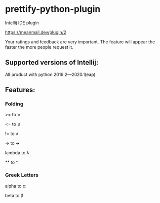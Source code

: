 # prettify-python-plugin
Intellij IDE plugin

https://meanmail.dev/plugin/2

Your ratings and feedback are very important. The feature will appear the faster the more people request it.

## Supported versions of Intellij:

All product with python 2019.2—2020.1(eap)

## Features:

### Folding

\>= to ≥

<= to ≤

!= to ≠

-> to ➔

lambda to λ

** to ^

### Greek Letters

alpha to α

beta to β
